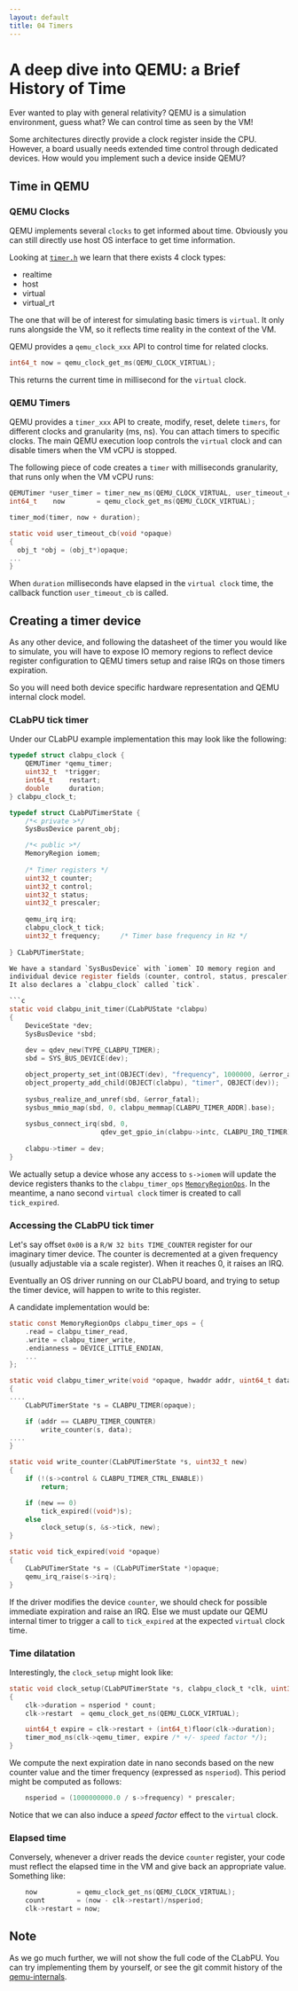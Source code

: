 ```yaml
---
layout: default
title: 04 Timers
---
```


# A deep dive into QEMU: a Brief History of Time

Ever wanted to play with general relativity? QEMU is a simulation
environment, guess what? We can control time as seen by the VM!

Some architectures directly provide a clock register inside the
CPU. However, a board usually needs extended time control through
dedicated devices. How would you implement such a device inside QEMU?

## Time in QEMU

### QEMU Clocks

QEMU implements several `clocks` to get informed about time. Obviously
you can still directly use host OS interface to get time information.

Looking at
[`timer.h`](https://github.com/qemu/qemu/blob/v10.0.2/include/qemu/timer.h)
we learn that there exists 4 clock types:
- realtime
- host
- virtual
- virtual_rt

The one that will be of interest for simulating basic timers is
`virtual`. It only runs alongside the VM, so it reflects time reality
in the context of the VM.

QEMU provides a `qemu_clock_xxx` API to control time for related clocks.

```c
int64_t now = qemu_clock_get_ms(QEMU_CLOCK_VIRTUAL);
```

This returns the current time in millisecond for the `virtual`
clock.

### QEMU Timers

QEMU provides a `timer_xxx` API to create, modify, reset, delete
`timers`, for different clocks and granularity (ms, ns). You can
attach timers to specific clocks. The main QEMU execution loop
controls the `virtual` clock and can disable timers when the VM vCPU
is stopped.

The following piece of code creates a `timer` with milliseconds
granularity, that runs only when the VM vCPU runs:

```c
QEMUTimer *user_timer = timer_new_ms(QEMU_CLOCK_VIRTUAL, user_timeout_cb, obj);
int64_t    now        = qemu_clock_get_ms(QEMU_CLOCK_VIRTUAL);

timer_mod(timer, now + duration);

static void user_timeout_cb(void *opaque)
{
  obj_t *obj = (obj_t*)opaque;
...
}
```

When `duration` milliseconds have elapsed in the `virtual clock` time,
the callback function `user_timeout_cb` is called.


## Creating a timer device

As any other device, and following the datasheet of the timer you
would like to simulate, you will have to expose IO memory regions to
reflect device register configuration to QEMU timers setup and raise
IRQs on those timers expiration.

So you will need both device specific hardware representation and QEMU
internal clock model.

### CLabPU tick timer

Under our CLabPU example implementation this may look like the following:

```c
typedef struct clabpu_clock {
    QEMUTimer *qemu_timer;
    uint32_t  *trigger;
    int64_t    restart;
    double     duration;
} clabpu_clock_t;

typedef struct CLabPUTimerState {
    /*< private >*/
    SysBusDevice parent_obj;

    /*< public >*/
    MemoryRegion iomem;
    
    /* Timer registers */
    uint32_t counter;
    uint32_t control;
    uint32_t status;
    uint32_t prescaler;
    
    qemu_irq irq;
    clabpu_clock_t tick;
    uint32_t frequency;     /* Timer base frequency in Hz */
    
} CLabPUTimerState;

We have a standard `SysBusDevice` with `iomem` IO memory region and
individual device register fields (counter, control, status, prescaler). 
It also declares a `clabpu_clock` called `tick`.

```c
static void clabpu_init_timer(CLabPUState *clabpu)
{
    DeviceState *dev;
    SysBusDevice *sbd;
    
    dev = qdev_new(TYPE_CLABPU_TIMER);
    sbd = SYS_BUS_DEVICE(dev);

    object_property_set_int(OBJECT(dev), "frequency", 1000000, &error_abort);
    object_property_add_child(OBJECT(clabpu), "timer", OBJECT(dev));
    
    sysbus_realize_and_unref(sbd, &error_fatal);
    sysbus_mmio_map(sbd, 0, clabpu_memmap[CLABPU_TIMER_ADDR].base);
    
    sysbus_connect_irq(sbd, 0,
                       qdev_get_gpio_in(clabpu->intc, CLABPU_IRQ_TIMER));
    
    clabpu->timer = dev;
}
```

We actually setup a device whose any access to `s->iomem` will update
the device registers thanks to the `clabpu_timer_ops`
[`MemoryRegionOps`](https://github.com/qemu/qemu/blob/v10.0.2/include/exec/memory.h#L274). In
the meantime, a nano second `virtual clock` timer is created to call
`tick_expired`.

### Accessing the CLabPU tick timer

Let's say offset `0x00` is a `R/W 32 bits TIME_COUNTER` register for
our imaginary timer device. The counter is decremented at a given
frequency (usually adjustable via a scale register). When it reaches
0, it raises an IRQ.

Eventually an OS driver running on our CLabPU board, and trying to
setup the timer device, will happen to write to this register.

A candidate implementation would be:

```c
static const MemoryRegionOps clabpu_timer_ops = {
    .read = clabpu_timer_read,
    .write = clabpu_timer_write,
    .endianness = DEVICE_LITTLE_ENDIAN,
    ...
};

static void clabpu_timer_write(void *opaque, hwaddr addr, uint64_t data, unsigned size)
{
....
    CLabPUTimerState *s = CLABPU_TIMER(opaque);

    if (addr == CLABPU_TIMER_COUNTER)
        write_counter(s, data);
....
}

static void write_counter(CLabPUTimerState *s, uint32_t new)
{
    if (!(s->control & CLABPU_TIMER_CTRL_ENABLE))
        return;

    if (new == 0)
        tick_expired((void*)s);
    else
        clock_setup(s, &s->tick, new);
}

static void tick_expired(void *opaque)
{
    CLabPUTimerState *s = (CLabPUTimerState *)opaque;
    qemu_irq_raise(s->irq);
}
```

If the driver modifies the device `counter`, we should check for
possible immediate expiration and raise an IRQ. Else we must update
our QEMU internal timer to trigger a call to `tick_expired` at the
expected `virtual` clock time.


### Time dilatation

Interestingly, the `clock_setup` might look like:

```c
static void clock_setup(CLabPUTimerState *s, clabpu_clock_t *clk, uint32_t count)
{
    clk->duration = nsperiod * count;
    clk->restart  = qemu_clock_get_ns(QEMU_CLOCK_VIRTUAL);

    uint64_t expire = clk->restart + (int64_t)floor(clk->duration);
    timer_mod_ns(clk->qemu_timer, expire /* +/- speed factor */);
}
```

We compute the next expiration date in nano seconds based on the new
counter value and the timer frequency (expressed as `nsperiod`). This
period might be computed as follows:

```c
    nsperiod = (1000000000.0 / s->frequency) * prescaler;
```

Notice that we can also induce a *speed factor* effect to the
`virtual` clock.


### Elapsed time

Conversely, whenever a driver reads the device `counter` register,
your code must reflect the elapsed time in the VM and give back an
appropriate value. Something like:

```c
    now          = qemu_clock_get_ns(QEMU_CLOCK_VIRTUAL);
    count        = (now - clk->restart)/nsperiod;
    clk->restart = now;
```

## Note

As we go much further, we will not show the full code of the CLabPU. You can try implementing them by yourself, or see the git commit history of the [qemu-internals](https://github.com/pkucnc/qemu_internals).